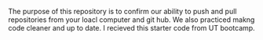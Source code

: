 The purpose of this repository is to confirm our ability to push and pull repositories from your loacl computer and git hub.
We also practiced makng code cleaner and up to date.
I recieved this starter code from UT bootcamp.
